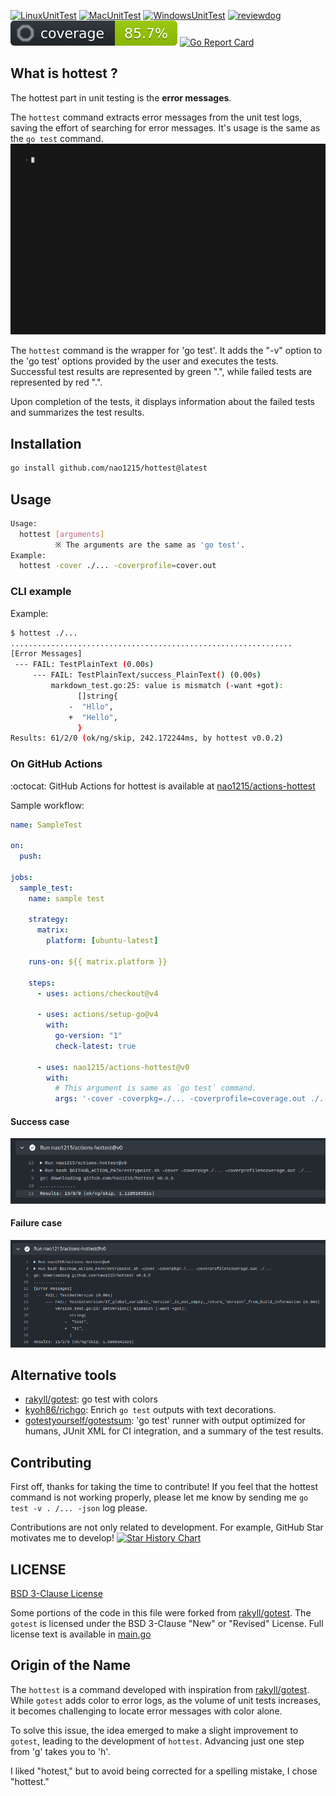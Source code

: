 [![LinuxUnitTest](https://github.com/nao1215/hottest/actions/workflows/linux_test.yml/badge.svg)](https://github.com/nao1215/hottest/actions/workflows/linux_test.yml)
[![MacUnitTest](https://github.com/nao1215/hottest/actions/workflows/mac_test.yml/badge.svg)](https://github.com/nao1215/hottest/actions/workflows/mac_test.yml)
[![WindowsUnitTest](https://github.com/nao1215/hottest/actions/workflows/windows_test.yml/badge.svg)](https://github.com/nao1215/hottest/actions/workflows/windows_test.yml)
[![reviewdog](https://github.com/nao1215/hottest/actions/workflows/reviewdog.yml/badge.svg)](https://github.com/nao1215/hottest/actions/workflows/reviewdog.yml)
![Coverage](https://raw.githubusercontent.com/nao1215/octocovs-central-repo/main/badges/nao1215/hottest/coverage.svg)
[![Go Report Card](https://goreportcard.com/badge/github.com/nao1215/hottest)](https://goreportcard.com/report/github.com/nao1215/hottest)
## What is hottest ?
The hottest part in unit testing is the **error messages**.
  
The `hottest` command extracts error messages from the unit test logs, saving the effort of searching for error messages.  It's usage is the same as the `go test` command. 
![example](./doc/image/demo.gif)

The `hottest` command is the wrapper for 'go test'. It adds the "-v" option to the 'go test' options provided by the user and executes the tests. Successful test results are represented by green ".", while failed tests are represented by red ".".
  
Upon completion of the tests, it displays information about the failed tests and summarizes the test results.


## Installation
```bash
go install github.com/nao1215/hottest@latest
```

## Usage
```bash
Usage:
  hottest [arguments]
          ※ The arguments are the same as 'go test'.
Example:
  hottest -cover ./... -coverprofile=cover.out
```

### CLI example
Example:
```bash
$ hottest ./...
...............................................................
[Error Messages]
 --- FAIL: TestPlainText (0.00s)
     --- FAIL: TestPlainText/success_PlainText() (0.00s)
         markdown_test.go:25: value is mismatch (-want +got):
               []string{
             -  "Hllo",
             +  "Hello",
               }
Results: 61/2/0 (ok/ng/skip, 242.172244ms, by hottest v0.0.2)
```

### On GitHub Actions
:octocat: GitHub Actions for hottest is available at [nao1215/actions-hottest](https://github.com/nao1215/actions-hottest)

Sample workflow:
```yml
name: SampleTest

on:
  push:

jobs:
  sample_test:
    name: sample test

    strategy:
      matrix:
        platform: [ubuntu-latest]

    runs-on: ${{ matrix.platform }}

    steps:
      - uses: actions/checkout@v4

      - uses: actions/setup-go@v4
        with:
          go-version: "1"
          check-latest: true

      - uses: nao1215/actions-hottest@v0
        with:
          # This argument is same as `go test` command.
          args: '-cover -coverpkg=./... -coverprofile=coverage.out ./...'
```
  
#### Success case
![success](doc/image/success.png)

#### Failure case
![failure](doc/image/fail.png)

## Alternative tools
- [rakyll/gotest](https://github.com/rakyll/gotest): go test with colors
- [kyoh86/richgo](https://github.com/kyoh86/richgo): Enrich `go test` outputs with text decorations.
- [gotestyourself/gotestsum](https://github.com/gotestyourself/gotestsum): 'go test' runner with output optimized for humans, JUnit XML for CI integration, and a summary of the test results.

## Contributing
First off, thanks for taking the time to contribute! If you feel that the hottest command is not working properly, please let me know by sending me `go test -v . /... -json` log please.
  
Contributions are not only related to development. For example, GitHub Star motivates me to develop!
[![Star History Chart](https://api.star-history.com/svg?repos=nao1215/hottest&type=Date)](https://star-history.com/#nao1215/hottest&Date)



## LICENSE
[BSD 3-Clause License](./LICENSE)
  
Some portions of the code in this file were forked from [rakyll/gotest](https://github.com/rakyll/gotest). The `gotest` is licensed under the BSD 3-Clause "New" or "Revised" License. Full license text is available in [main.go](./main.go)

## Origin of the Name
The `hottest` is a command developed with inspiration from [rakyll/gotest](https://github.com/rakyll/gotest). While `gotest` adds color to error logs, as the volume of unit tests increases, it becomes challenging to locate error messages with color alone.

To solve this issue, the idea emerged to make a slight improvement to `gotest`, leading to the development of `hottest`. Advancing just one step from 'g' takes you to 'h'.   
  
I liked "hotest," but to avoid being corrected for a spelling mistake, I chose "hottest."

